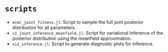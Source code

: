 # `scripts`

- `mcmc_joint_fitness.jl`: Script to sample the full joint posterior
  distribution for all parameters.
- `vi_joint_inference_meanfield.jl`: Script for variational inference of the
  posterior distribution using the meanfield approximation.
- `viz_inference.jl`: Script to generate diagnostic plots for inference.
  